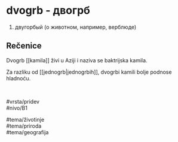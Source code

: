# dvogrb - двогрб

1. двугорбый (о животном, например, верблюде)

## Rečenice

Dvogrb [[kamila]] živi u Aziji i naziva se baktrijska kamila.

Za razliku od [[jednogrb|jednogrbih]], dvogrbi kamili bolje podnose hladnoću.

<br>

#vrsta/pridev  
#nivo/B1  

#tema/životinje  
#tema/priroda  
#tema/geografija
